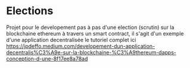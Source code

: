 # Elections
Projet pour le developement pas à pas d'une election (scrutin) sur la blockchaine ethereum à travers un smart contract, il s'agit d'un exemple d'une application decentralisée
le tutoriel complet ici https://jpdeffo.medium.com/developement-dun-application-decentralis%C3%A9e-sur-la-blockchaine-%C3%A9thereum-dapps-conception-d-une-8f17ee8a78ad
